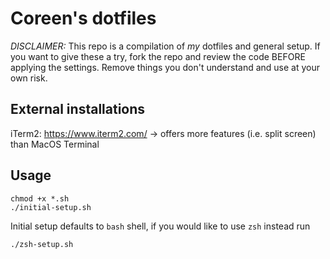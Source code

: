 # Coreen's dotfiles

*DISCLAIMER:* This repo is a compilation of _my_ dotfiles and general setup. If you want to give these a try, fork the repo and review the code BEFORE applying the settings. Remove things you don't understand and use at your own risk.

## External installations

iTerm2: https://www.iterm2.com/
  -> offers more features (i.e. split screen) than MacOS Terminal

## Usage

```
chmod +x *.sh
./initial-setup.sh
```

Initial setup defaults to `bash` shell, if you would like to use `zsh` instead run

```
./zsh-setup.sh
```

